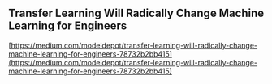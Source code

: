 ## Transfer Learning Will Radically Change Machine Learning for Engineers
  
  [https://medium.com/modeldepot/transfer-learning-will-radically-change-machine-learning-for-engineers-78732b2bb415](https://medium.com/modeldepot/transfer-learning-will-radically-change-machine-learning-for-engineers-78732b2bb415)